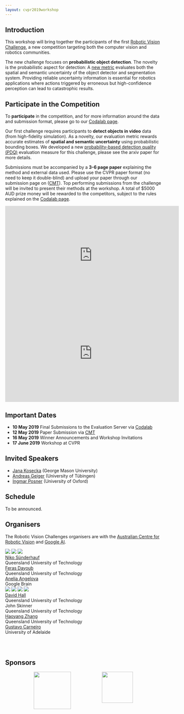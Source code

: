 ```yaml
---
layout: cvpr2019workshop
---
```


## Introduction

This workshop will bring together the participants of the first [Robotic Vision Challenge](object-detection), a new competition targeting both the computer vision and robotics communities.

The new challenge focuses on **probabilistic object detection**. The novelty is the probabilistic aspect for detection: A [new metric](https://arxiv.org/abs/1811.10800) evaluates both the spatial and semantic uncertainty of the object detector and segmentation system. Providing reliable uncertainty information is essential for robotics applications where actions triggered by erroneous but high-confidence perception can lead to catastrophic results.

## Participate in the Competition
To **participate** in the competition, and for more information around the data and submission format, please go to our [Codalab page](https://competitions.codalab.org/competitions/20940).

Our first challenge requires participants to **detect objects in video** data (from high-fidelity simulation). As a novelty, our evaluation metric rewards accurate estimates of **spatial and semantic uncertainty** using probabilistic bounding boxes.
We developed a new [probability-based detection quality (PDQ)](https://arxiv.org/abs/1811.10800) evaluation measure for this challenge, please see the arxiv paper for more details.

Submissions must be accompanied by a **3-6 page paper** explaining the method and external data used. Please use the CVPR paper format (no need to keep it double-blind) and upload your paper through our submission page on ([CMT](https://cmt3.research.microsoft.com/ROBVISCHALLENGE2019/)). Top performing submissions from the challenge will be invited to present their methods at the workshop. A total of $5000 AUD prize money will be rewarded to the competitors, subject to the rules explained on the [Codalab page](https://competitions.codalab.org/competitions/20940).

<center>
<iframe width="560" height="315"  src="https://www.youtube.com/embed/6TR97EKUlaM" frameborder="0" allow="accelerometer; autoplay; encrypted-media; gyroscope; picture-in-picture" allowfullscreen></iframe>
<iframe width="560" height="315" src="https://www.youtube.com/embed/LzyTHktKUZ4" frameborder="0" allow="accelerometer; autoplay; encrypted-media; gyroscope; picture-in-picture" allowfullscreen></iframe>
</center>

## Important Dates
  * **10 May 2019** Final Submissions to the Evaluation Server via  [Codalab](https://competitions.codalab.org/competitions/20940)
  * **12 May 2019** Paper Submission via [CMT](https://cmt3.research.microsoft.com/ROBVISCHALLENGE2019/)
  * **16 May 2019** Winner Announcements and Workshop Invitations
  * **17 June 2019** Workshop at CVPR

## Invited Speakers
  * [Jana Kosecka](https://cs.gmu.edu/~kosecka/) (George Mason University)
  * [Andreas Geiger](http://www.cvlibs.net/) (University of Tübingen)
  * [Ingmar Posner](https://ori.ox.ac.uk/ori-people/ingmar-posner/) (University of Oxford)

## Schedule
To be announced.

## Organisers

The Robotic Vision Challenges organisers are with the [Australian Centre for Robotic Vision](http://www.roboticvision.org) and [Google AI](http://ai.google/).

<div class="portrait_row">
<img class="col fith portrait" src="assets/img/niko.jpg"/>  
<img class="col fith portrait" src="assets/img/feras.jpg"/>
<img class="col fith portrait" src="assets/img/anelia2.jpg"/>
</div>
<div class="col fith caption">
      <a href="http://www.nikosuenderhauf.info">Niko Sünderhauf</a><br>Queensland University of Technology
</div>
<div class="col fith caption">
      <a href="http://www.ferasdayoub.com">Feras Dayoub</a> <br>Queensland University of Technology
</div>
<div class="col fith caption">
      <a href="https://ai.google/research/people/AneliaAngelova">Anelia Angelova</a> <br> Google Brain
</div>


<div class="portrait_row">
<img class="col fith portrait" src="assets/img/david.jpg"/>
<img class="col fith portrait" src="assets/img/john.jpg"/>
<img class="col fith portrait" src="assets/img/haoyang.jpg"/>
<img class="col fith portrait" src="assets/img/gustavo.jpg"/>  
</div>
<div class="col fith caption">
      <a href="https://sites.google.com/view/davidhallcv/home">David Hall</a> <br>Queensland University of Technology
</div>
<div class="col fith caption">
      John Skinner <br>Queensland University of Technology
</div>
<div class="col fith caption">
      <a href="https://staff.qut.edu.au/staff/haoyang.zhang.acrv">Haoyang Zhang</a> <br>Queensland University of Technology
</div>
<div class="col fith caption">
      <a href="https://cs.adelaide.edu.au/~carneiro/">Gustavo Carneiro</a> <br> University of Adelaide
</div>


<br><br>

## Sponsors
<div style="display:flex; justify-content:center;">
<a href="http://www.roboticvision.org"><img style="height:120px;" src="assets/img/acrv.png"></a>
<a href="http://ai.google"><img style="margin-left:100px; height:100px" src="assets/img/google-logo.png"></a>
</div>
